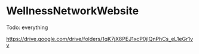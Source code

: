 # WellnessNetworkWebsite
Todo: everything

https://drive.google.com/drive/folders/1qK7jX8PEJ1xcP0jlQnPhCs_eL1eGr1vv

